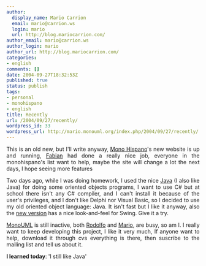 ```yaml
---
author:
  display_name: Mario Carrion
  email: mario@carrion.ws
  login: mario
  url: http://blog.mariocarrion.com/
author_email: mario@carrion.ws
author_login: mario
author_url: http://blog.mariocarrion.com/
categories:
- english
comments: []
date: 2004-09-27T18:32:53Z
published: true
status: publish
tags:
- personal
- monohispano
- english
title: Recently
url: /2004/09/27/recently/
wordpress_id: 33
wordpress_url: http://mario.monouml.org/index.php/2004/09/27/recently/
---
```


<div style="clear:both;"></div>
<p align="justify">This is an old new, but I'll write anyway, <a href="http://www.monohispano.org">Mono Hispano</a>'s new website is up and running, <a href="http://fseoane.net">Fabian</a> had done a really nice job, everyone in the monohispano's list want to help, maybe the site will change a lot the next days, I hope seeing more features</p>
<p align="justify">Two days ago, while I was doing homework, I used the nice <a href="http://java.sun.com">Java</a> (I also like Java) for doing some oriented objects programs, I want to use C# but at school there isn't any C# compiler, and I can't install it because of the user's privileges, and I don't like Delphi nor Visual Basic, so I decided to use my old oriented object language: Java. It isn't fast but I like it anyway, also the <a href="http://java.sun.com/j2se/1.5.0/download.jsp">new version</a> has a nice look-and-feel for Swing. Give it a try.</p>
<p align="justify"><a href="http://monouml.sf.net">MonoUML</a> is still inactive, both <a href="http://expertcoder.sf.net">Rodolfo</a> and <a href="http://primate.gnome.cl/~mario/">Mario</a>, are busy, so am I. I really want to keep developing this project, I like it very much, If anyone want to help, download it through cvs everything is there, then suscribe to the mailing list and tell us about it. </p>
<p><span style="font-weight:bold;">I learned today</span>: 'I still like Java'</p>
<div style="clear:both; padding-bottom: 0.25em;"></div>
